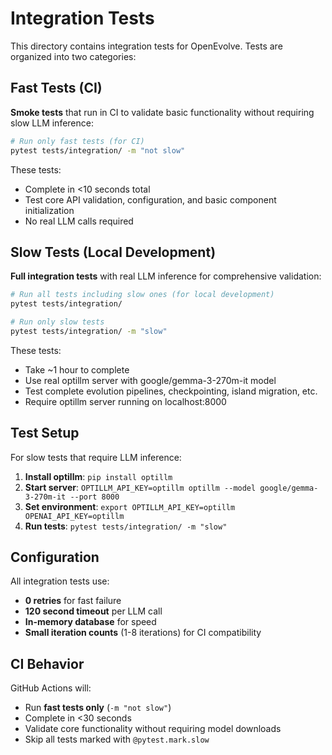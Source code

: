 # Integration Tests

This directory contains integration tests for OpenEvolve. Tests are organized into two categories:

## Fast Tests (CI)

**Smoke tests** that run in CI to validate basic functionality without requiring slow LLM inference:

```bash
# Run only fast tests (for CI)
pytest tests/integration/ -m "not slow"
```

These tests:
- Complete in <10 seconds total
- Test core API validation, configuration, and basic component initialization
- No real LLM calls required

## Slow Tests (Local Development)

**Full integration tests** with real LLM inference for comprehensive validation:

```bash
# Run all tests including slow ones (for local development)
pytest tests/integration/

# Run only slow tests
pytest tests/integration/ -m "slow"
```

These tests:
- Take ~1 hour to complete
- Use real optillm server with google/gemma-3-270m-it model
- Test complete evolution pipelines, checkpointing, island migration, etc.
- Require optillm server running on localhost:8000

## Test Setup

For slow tests that require LLM inference:

1. **Install optillm**: `pip install optillm`
2. **Start server**: `OPTILLM_API_KEY=optillm optillm --model google/gemma-3-270m-it --port 8000`
3. **Set environment**: `export OPTILLM_API_KEY=optillm OPENAI_API_KEY=optillm`
4. **Run tests**: `pytest tests/integration/ -m "slow"`

## Configuration

All integration tests use:
- **0 retries** for fast failure
- **120 second timeout** per LLM call
- **In-memory database** for speed
- **Small iteration counts** (1-8 iterations) for CI compatibility

## CI Behavior

GitHub Actions will:
- Run **fast tests only** (`-m "not slow"`) 
- Complete in <30 seconds
- Validate core functionality without requiring model downloads
- Skip all tests marked with `@pytest.mark.slow`